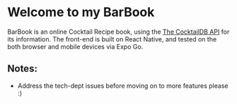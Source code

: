 # Welcome to my BarBook

BarBook is an online Cocktail Recipe book, using the [The CocktailDB API](https://www.thecocktaildb.com/api.php) for its information. The front-end is built on React Native, and tested on the both browser and mobile devices via Expo Go.

## Notes:
- Address the tech-dept issues before moving on to more features please :)
